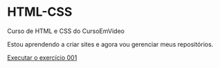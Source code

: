 # HTML-CSS
 Curso de HTML e CSS do CursoEmVideo

Estou aprendendo a criar sites e agora vou gerenciar meus repositórios.

<a href= "https://thiagoburger.github.io/HTML-CSS/Exercicio/Ex001/index.html"> Executar o exercício 001 </a>
